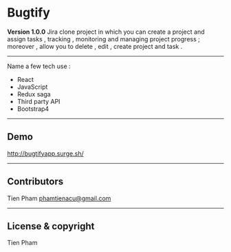# Bugtify

**Version 1.0.0**
Jira clone project in which you can create a project and assign tasks ,
tracking , monitoring and managing project progress ; moreover , allow
you to delete , edit , create project and task .

---
Name a few tech use  : 
  * React
  * JavaScript
  * Redux saga
  * Third party API
  * Bootstrap4

---
## Demo

http://bugtifyapp.surge.sh/

---
## Contributors

Tien Pham <phamtienacu@gmail.com>


---

## License & copyright

Tien Pham 
